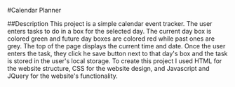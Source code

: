 #Calendar Planner

##Description
This project is a simple calendar event tracker. The user enters tasks to do in a box for the selected day. The current day box is colored green and future day boxes are colored red while past ones are grey. The top of the page displays the current time and date. Once the user enters the task, they click he save button next to that day's box and the task is stored in the user's local storage. To create this project I used HTML for the website structure, CSS for the website design, and Javascript and JQuery for the website's functionality.